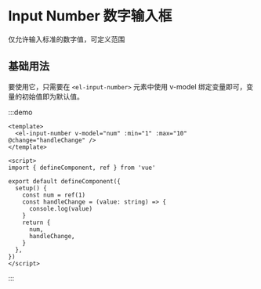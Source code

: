 # Input Number 数字输入框
仅允许输入标准的数字值，可定义范围

## 基础用法
要使用它，只需要在 `<el-input-number>` 元素中使用 v-model 绑定变量即可，变量的初始值即为默认值。

:::demo
```vue
<template>
  <el-input-number v-model="num" :min="1" :max="10" @change="handleChange" />
</template>

<script>
import { defineComponent, ref } from 'vue'

export default defineComponent({
  setup() {
    const num = ref(1)
    const handleChange = (value: string) => {
      console.log(value)
    }
    return {
      num,
      handleChange,
    }
  },
})
</script>
```
:::


## 